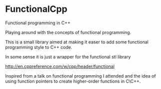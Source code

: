 # FunctionalCpp
Functional programming in C++

Playing around with the concepts of functional programming. 

This is a small library aimed at making it easer to add some functional programming style to C++ code.

In some sense it is just a wrapper for the functional stl library

http://en.cppreference.com/w/cpp/header/functional

Inspired from a talk on functional programming I attended and the idea of using function pointers to create higher-order functions in C\C++.
